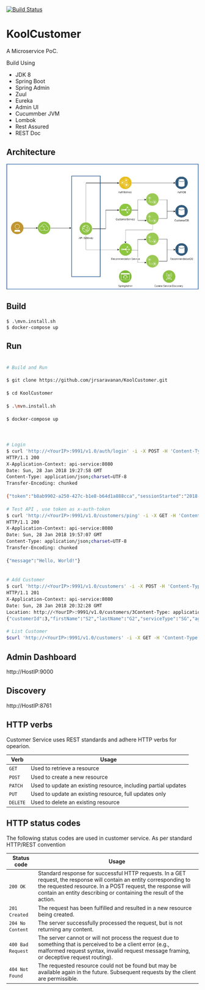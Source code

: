 [![Build Status](https://travis-ci.org/jrsaravanan/KoolCustomer.svg?branch=master)](https://travis-ci.org/jrsaravanan/KoolCustomer)

# KoolCustomer

A Microservice PoC. 

Build Using
* JDK 8
* Spring Boot
* Spring Admin
* Zuul
* Eureka
* Admin UI
* Cucummber JVM
* Lombok
* Rest Assured
* REST Doc
 
## Architecture
![alt text](arch.jpg "Architecture")

## Build 
```
$ .\mvn.install.sh
$ docker-compose up
```

## Run
```sh

# Build and Run

$ git clone https://github.com/jrsaravanan/KoolCustomer.git

$ cd KoolCustomer

$ .\mvn.install.sh

$ docker-compose up



# Login
$ curl 'http://<YourIP>:9991/v1.0/auth/login' -i -X POST -H 'Content-Type: application/json' -H 'Accept: application/json' -d '{ "username": "appuser", "password": "appuser"}'
HTTP/1.1 200
X-Application-Context: api-service:8080
Date: Sun, 28 Jan 2018 19:27:58 GMT
Content-Type: application/json;charset=UTF-8
Transfer-Encoding: chunked

{"token":"b8ab9902-a250-427c-b1e8-b64d1a888cca","sessionStarted":"2018-01-28T19:25:49.596","activeTime":"2018-01-28T19:27:58.033"}

# Test API , use token as x-auth-token
$ curl 'http://<YourIP>:9991/v1.0/customers/ping' -i -X GET -H 'Content-Type: application/json' -H 'Accept: application/json' -H 'x-auth-token:b8ab9902-a250-427c-b1e8-b64d1a888cca'
HTTP/1.1 200
X-Application-Context: api-service:8080
Date: Sun, 28 Jan 2018 19:57:07 GMT
Content-Type: application/json;charset=UTF-8
Transfer-Encoding: chunked

{"message":"Hello, World!"}


# Add Customer
$ curl 'http://<YourIP>:9991/v1.0/customers' -i -X POST -H 'Content-Type: application/json' -H 'Accept: application/json' -H 'x-auth-token:b8ab9902-a250-427c-b1e8-b64d1a888cca' -d  '{ "firstName":"S2","lastName":"G2","serviceType":"SG","age":100,"emailId":"test@test.com"}'
HTTP/1.1 201
X-Application-Context: api-service:8080
Date: Sun, 28 Jan 2018 20:32:28 GMT
Location: http://<YourIP>:9991/v1.0/customers/3Content-Type: application/json;charset=UTF-8Transfer-Encoding: chunked
{"customerId":3,"firstName":"S2","lastName":"G2","serviceType":"SG","age":100,"emailId":"test@test.com","_links":{"self":{"href":"http://<YourIP>:9991/v1.0/customers/3"}}

# List Customer
$curl 'http://<YourIP>:9991/v1.0/customers' -i -X GET -H 'Content-Type: application/json' -H 'Accept: application/json' -H 'x-auth-token:b8ab9902-a250-427c-b1e8-b64d1a888cca'

```

## Admin Dashboard
http://HostIP:9000

## Discovery 
http://HostIP:8761

## HTTP verbs
Customer Service uses REST standards and adhere HTTP verbs for opearion.


| Verb | Usage |
|------|-------|
| `GET`| Used to retrieve a resource |
| `POST` | Used to create a new resource |
| `PATCH` | Used to update an existing resource, including partial updates |
| `PUT` | Used to update an existing resource, full updates only |
| `DELETE` | Used to delete an existing resource |



## HTTP status codes
The following status codes are used in customer service. As per standard HTTP/REST convention


| Status code           | Usage                                                                                                                     |
|-----------------------|---------------------------------------------------------------------------------------------------------------------------|
| `200 OK`              | Standard response for successful HTTP requests. In a GET request, the response will contain an entity corresponding to the requested resource. In a POST request, the response will contain an entity describing or containing the result of the action. |
| `201 Created`         | The request has been fulfilled and resulted in a new resource being created. |
| `204 No Content`      | The server successfully processed the request, but is not returning any content. |
| `400 Bad Request`     | The server cannot or will not process the request due to something that is perceived to be a client error (e.g., malformed request syntax, invalid request message framing, or deceptive request routing). |
| `404 Not Found`       | The requested resource could not be found but may be available again in the future. Subsequent requests by the client are permissible.|

